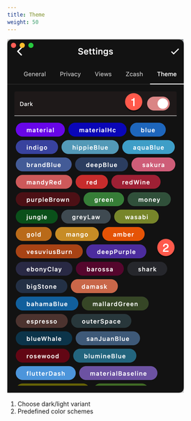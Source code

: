```yaml
---
title: Theme
weight: 50
---
```


![Themes](2024-03-10_22-43-39.png)

1. Choose dark/light variant
1. Predefined color schemes
